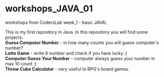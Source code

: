 # workshops_JAVA_01
workshops from CodersLab week_1 - basic JAVA\

This is my first repository in Java. In this repository you will find some projects:\
**Guess Computer Number** - in how many counts you will guess computer's number?\
**Lotto Game** - write 6 number and check if you have lucky :)\
**Computer Guess Your Number** - computer always guess your number in max 10 count ;)\
**Throw Cube Calculator** - very useful to RPG's board games. 

